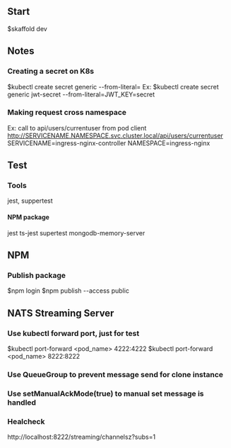 ## Start
$skaffold dev

## Notes

### Creating a secret on K8s
$kubectl create secret generic <key> --from-literal=<value>
Ex: $kubectl create secret generic jwt-secret --from-literal=JWT_KEY=secret

### Making request cross namespace
Ex: call to api/users/currentuser from pod client
http://SERVICENAME.NAMESPACE.svc.cluster.local/api/users/currentuser
SERVICENAME=ingress-nginx-controller
NAMESPACE=ingress-nginx


## Test

### Tools
jest, suppertest

#### NPM package
jest ts-jest supertest mongodb-memory-server


## NPM
### Publish package
$npm login
$npm publish --access public

## NATS Streaming Server
### Use kubectl forward port, just for test
$kubectl port-forward <pod_name> 4222:4222
$kubectl port-forward <pod_name> 8222:8222

### Use QueueGroup to prevent message send for clone instance
### Use setManualAckMode(true) to manual set message is handled

### Healcheck
http://localhost:8222/streaming/channelsz?subs=1